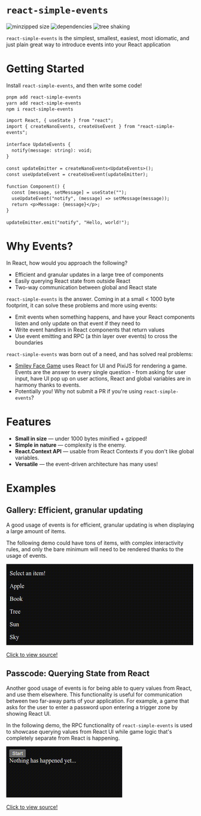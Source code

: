 # `react-simple-events`

![minzipped size](https://badgen.net/bundlephobia/minzip/react-simple-events)
![dependencies](https://badgen.net/bundlephobia/dependency-count/react-simple-events)
![tree shaking](https://badgen.net/bundlephobia/tree-shaking/react-simple-events)

`react-simple-events` is the simplest, smallest, easiest, most idiomatic, and
just plain great way to introduce events into your React application

# Getting Started

Install `react-simple-events`, and then write some code!

```shell
pnpm add react-simple-events
yarn add react-simple-events
npm i react-simple-events
```

```tsx
import React, { useState } from "react";
import { createNanoEvents, createUseEvent } from "react-simple-events";

interface UpdateEvents {
  notify(message: string): void;
}

const updateEmitter = createNanoEvents<UpdateEvents>();
const useUpdateEvent = createUseEvent(updateEmitter);

function Component() {
  const [message, setMessage] = useState("");
  useUpdateEvent("notify", (message) => setMessage(message));
  return <p>Message: {message}</p>;
}

updateEmitter.emit("notify", "Hello, world!");
```

# Why Events?

In React, how would you approach the following?

- Efficient and granular updates in a large tree of components
- Easily querying React state from outside React
- Two-way communication between global and React state

`react-simple-events` is the answer. Coming in at a small < 1000 byte footprint,
it can solve these problems and more using events:

- Emit events when something happens, and have your React components listen and
  only update on that event if they need to
- Write event handlers in React components that return values
- Use event emitting and RPC (a thin layer over events) to cross the boundaries

`react-simple-events` was born out of a need, and has solved real problems:

- [Smiley Face Game](https://github.com/SirJosh3917/smiley-face-game) uses React
  for UI and PixiJS for rendering a game. Events are the answer to every single
  question - from asking for user input, have UI pop up on user actions, React
  and global variables are in harmony thanks to events.
- Potentially you! Why not submit a PR if you're using `react-simple-events`?

# Features

- **Small in size** &mdash; under 1000 bytes minified + gzipped!
- **Simple in nature** &mdash; complexity is the enemy.
- **React.Context API** &mdash; usable from React Contexts if you don't like
  global variables.
- **Versatile** &mdash; the event-driven architecture has many uses!

# Examples

## Gallery: Efficient, granular updating

A good usage of events is for efficient, granular updating is when displaying a
large amount of items.

The following demo could have tons of items, with complex interactivity rules,
and only the bare minimum will need to be rendered thanks to the usage of
events.

[![Gallery](./assets/gallery.gif)](./examples/gallery.tsx)

[Click to view source!](./examples/gallery.tsx)

## Passcode: Querying State from React

Another good usage of events is for being able to query values from React, and
use them elsewhere. This functionality is useful for communication between two
far-away parts of your application. For example, a game that asks for the user
to enter a password upon entering a trigger zone by showing React UI.

In the following demo, the RPC functionality of `react-simple-events` is used to
showcase querying values from React UI while game logic that's completely
separate from React is happening.

[![Passcode](./assets/passcode.gif)](./examples/passcode.tsx)

[Click to view source!](./examples/passcode.tsx)
